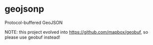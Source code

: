 geojsonp
========

Protocol-buffered GeoJSON

NOTE: this project evolved into https://github.com/mapbox/geobuf, so please use geobuf instead!

